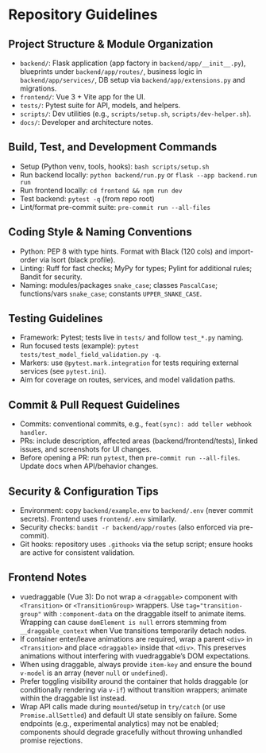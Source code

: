 # Repository Guidelines

## Project Structure & Module Organization

- `backend/`: Flask application (app factory in `backend/app/__init__.py`), blueprints under `backend/app/routes/`, business logic in `backend/app/services/`, DB setup via `backend/app/extensions.py` and migrations.
- `frontend/`: Vue 3 + Vite app for the UI.
- `tests/`: Pytest suite for API, models, and helpers.
- `scripts/`: Dev utilities (e.g., `scripts/setup.sh`, `scripts/dev-helper.sh`).
- `docs/`: Developer and architecture notes.

## Build, Test, and Development Commands

- Setup (Python venv, tools, hooks): `bash scripts/setup.sh`
- Run backend locally: `python backend/run.py` or `flask --app backend.run run`
- Run frontend locally: `cd frontend && npm run dev`
- Test backend: `pytest -q` (from repo root)
- Lint/format pre-commit suite: `pre-commit run --all-files`

## Coding Style & Naming Conventions

- Python: PEP 8 with type hints. Format with Black (120 cols) and import-order via Isort (black profile).
- Linting: Ruff for fast checks; MyPy for types; Pylint for additional rules; Bandit for security.
- Naming: modules/packages `snake_case`; classes `PascalCase`; functions/vars `snake_case`; constants `UPPER_SNAKE_CASE`.

## Testing Guidelines

- Framework: Pytest; tests live in `tests/` and follow `test_*.py` naming.
- Run focused tests (example): `pytest tests/test_model_field_validation.py -q`.
- Markers: use `@pytest.mark.integration` for tests requiring external services (see `pytest.ini`).
- Aim for coverage on routes, services, and model validation paths.

## Commit & Pull Request Guidelines

- Commits: conventional commits, e.g., `feat(sync): add teller webhook handler`.
- PRs: include description, affected areas (backend/frontend/tests), linked issues, and screenshots for UI changes.
- Before opening a PR: run `pytest`, then `pre-commit run --all-files`. Update docs when API/behavior changes.

## Security & Configuration Tips

- Environment: copy `backend/example.env` to `backend/.env` (never commit secrets). Frontend uses `frontend/.env` similarly.
- Security checks: `bandit -r backend/app/routes` (also enforced via pre-commit).
- Git hooks: repository uses `.githooks` via the setup script; ensure hooks are active for consistent validation.

## Frontend Notes

- vuedraggable (Vue 3): Do not wrap a `<draggable>` component with `<Transition>` or `<TransitionGroup>` wrappers. Use `tag="transition-group"` with `:component-data` on the draggable itself to animate items. Wrapping can cause `domElement is null` errors stemming from `__draggable_context` when Vue transitions temporarily detach nodes.
- If container enter/leave animations are required, wrap a parent `<div>` in `<Transition>` and place `<draggable>` inside that `<div>`. This preserves animations without interfering with vuedraggable’s DOM expectations.
- When using draggable, always provide `item-key` and ensure the bound `v-model` is an array (never `null` or `undefined`).
- Prefer toggling visibility around the container that holds draggable (or conditionally rendering via `v-if`) without transition wrappers; animate within the draggable list instead.
- Wrap API calls made during `mounted`/setup in `try/catch` (or use `Promise.allSettled`) and default UI state sensibly on failure. Some endpoints (e.g., experimental analytics) may not be enabled; components should degrade gracefully without throwing unhandled promise rejections.
